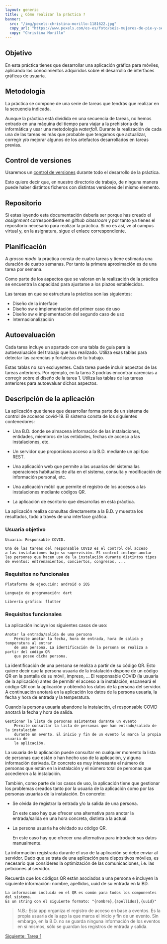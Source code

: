 ```yaml
---
layout: generic
title: ¿ Cómo realizar la práctica ?
banner:
  src: "/img/pexels-christina-morillo-1181622.jpg"
  copy_url: "https://www.pexels.com/es-es/foto/seis-mujeres-de-pie-y-sentadas-dentro-de-la-habitacion-1181622/"
  copy: "Christina Morillo"
---
```


## Objetivo

En esta práctica tienes que desarrollar una aplicación gráfica para
móviles, aplicando los conocimientos adquiridos sobre el desarrollo
de interfaces gráficas de usuaria.


## Metodología

La práctica se compone de una serie de tareas que tendrás que realizar
en la secuencia indicada.

Aunque la práctica está dividida en una secuencia de tareas, no hemos
entrado en una máquina del tiempo para viajar a la prehistoria de la
informática y usar una metodología _waterfall_. Durante la realización
de cada una de las tareas es más que probable que tengamos que
actualizar, corregir y/o mejorar algunos de los artefactos
desarrollados en tareas previas.


## Control de versiones

Usaremos un [control de
versiones](https://en.wikipedia.org/wiki/Version_control) durante todo
el desarrollo de la práctica.

Esto quiere decir que, en nuestro directorio de trabajo, de ninguna
manera puede haber distintos ficheros con distintas versiones del
mismo elemento.


## Repositorio

Si estas leyendo esta documentación debería ser porque has creado el
_assignment_ correspondiente en _github classroom_ y por tanto ya
tienes el repositorio necesario para realizar la práctica. Si no es
así, ve al campus virtual y, en la asignatura, sigue el enlace
correspondiente.


## Planificación

A _grosso modo_ la práctica consta de cuatro tareas y tiene estimada
una duración de cuatro semanas. Por tanto la primera aproximación es
de una tarea por semana.

Como parte de los aspectos que se valoran en la realización de la
práctica se encuentra la capacidad para ajustarse a los plazos
establecidos.


Las tareas en que se estructura la práctica son las siguientes:

  * Diseño de la interface
  * Diseño sw e implementación del primer caso de uso
  * Diseño sw e implementación del segundo caso de uso
  * Internacionalización
  
  
## Autoevaluación

Cada tarea incluye un apartado con una tabla de guía para la
autoevaluación del trabajo que has realizado. Utiliza esas tablas para
detectar las carencias y fortalezas de tu trabajo.

Estas tablas no son excluyentes. Cada tarea puede incluir aspectos de
las tareas anteriores. Por ejemplo, en la tarea 3 podrías encontrar
carencias a corregir sobre el diseño de la tarea 1. Utiliza las tablas de las tareas
anteriores para autoevaluar dichos aspectos.


## Descripción de la aplicación

La aplicación que tienes que desarrollar forma parte de un sistema de
control de accesos covid-19. El sistema consta de los siguientes
contenedores:

  - Una B.D. donde se almacena información de las instalaciones,
    entidades, miembros de las entidades, fechas de acceso a las
    instalaciones, etc.
  
  - Un servidor que proporciona acceso a la B.D. mediante un api tipo
    REST.
  
  - Una aplicación web que permite a las usuarias del sistema las
    operaciones habituales de alta en el sistema, consulta y
    modificación de información personal, etc.
  
  - Una aplicación móbil que permite el registro de los accesos a las
    instalaciones mediante códigos QR.
  
  - La aplicación de escritorio que desarrollas en esta práctica.

La aplicación realiza consultas directamente a la B.D. y muestra los
resultados, todo a través de una interface gráfica.
 
 
### Usuaria objetivo
    
	Usuaria: Responsable COVID.
	
	Una de las tareas del responsable COVID es el control del acceso
    a las instalaciones bajo su supervisión. El control incluye anotar
    las personas que hacen uso de la instalación durante distintos tipos
    de eventos: entrenamientos, conciertos, congresos, ... 


### Requisitos no funcionales

	Plataforma de ejecución: android o iOS
	
    Lenguaje de programación: dart
	
	Librería gráfica: flutter
	

### Requisitos funcionales

La aplicación incluye los siguientes casos de uso:

	Anotar la entrada/salida de una persona
		Permite anotar la fecha, hora de entrada, hora de salida y temperatura al entrar
        de una persona. La identificación de la persona se realiza a partir del código QR
        que posee dicha persona.

La identificación de una persona se realiza a partir de su código
QR. Esto quiere decir que la persona usuaria de la instalación dispone
de un código QR en la pantalla de su móvil, impreso, ...  El
responsable COVID (la usuaria de la aplicación) antes de permitir el
acceso a la instalación, escaneará el código QR con la aplicación y
obtendrá los datos de la persona del servidor. A continuación anotará
en la aplicación los datos de la persona usuaria, la fecha y hora de
entrada y la temperatura.

Cuando la persona usuaria abandone la instalación, el responsable
COVID anotará la fecha y hora de salida.


	Gestionar la lista de personas asistentes durante un evento
        Permite consultar la lista de personas que han entrado/salido de la instalación
        durante un evento. El inicio y fin de un evento lo marca la propia usuaria de
        la aplicación.

La usuaria de la aplicación puede consultar en cualquier momento la lista de personas
que están o han hecho uso de la aplicación, y alguna información derivada. En concreto
es muy interesante el número de personas que están en la instalación y el número total
de personas que accedieron a la instalación.


También, como parte de los casos de uso, la aplicación tiene que
gestionar los problemas creados tanto por la usuaria de la aplicación
como por las personas usuarias de la instalación. En concreto:

  - Se olvida de registrar la entrada y/o la salida de una persona.
  
    En este caso hay que ofrecer una alternativa para anotar la entrada/salida
    en una hora concreta, distinta a la actual.

  - La persona usuaria ha olvidado su código QR.
  
    En este caso hay que ofrecer una alternativa para introducir sus
    datos manualmente.


La información registrada durante el uso de la aplicación se debe
enviar al servidor. Dado que se trata de una aplicación para
dispositivos móviles, es necesario que consideres la optimización de
las comunicaciones, i.e. las peticiones al servidor.

Recuerda que los códigos QR están asociados a una persona e incluyen la siguiente
información: nombre, apellidos, uuid de su entrada en la BD.

    La información incluida en el QR es común para todos los componentes del sistema.
	Es un string con el siguiente formato: "{nombre},{apellidos},{uuid}"
	

> N.B.: Esta app organiza el registro de acceso en base a eventos. Es
> la propia usuaria de la app la que marca el inicio y fin de un
> evento. Sin embargo, en la B.D. no se guarda ninguna información de
> los eventos en sí mismos, sólo se guardan los registros de entrada y
> salida.

<a href="{{page.url|baseUrl}}tarea_1" class="button big">Siguiente: Tarea 1</a>
